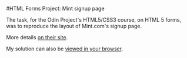 #HTML Forms Project: Mint signup page

The task, for the Odin Project's HTML5/CSS3 course, on HTML 5 forms, was to reproduce the layout of Mint.com's signup page.

More details [on their site](http://www.theodinproject.com/html5-and-css3/html-forms?ref=lnav).

My solution can also be [viewed in your browser](https://htmlpreview.github.io/?https://github.com/ubershibs/odin-html-css/blob/master/mint/index.html).
